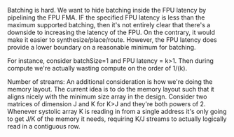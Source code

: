 Batching is hard.
We want to hide batching inside the FPU latency by pipelining the FPU FMA. IF the specified FPU latency
is less than the maximum supported batching, then it's not entirely clear that there's a downside to
increasing the latency of the FPU. On the contrary, it would make it easier to synthesize/place/route.
However, the FPU latency does provide a lower boundary on a reasonable minimum for batching.

For instance, consider batchSize=1 and FPU latency = k>1. Then during compute we're actually wasting
compute on the order of 1/(k).

Number of streams:
An additional consideration is how we're doing the memory layout. The current idea is to do the memory
layout such that it aligns nicely with the minimum size array in the design. Consider two matrices of
dimension J and K for K>J and they're both powers of 2. Whenever systolic array K is reading in from a
single address it's only going to get J/K of the memory it needs, requiring K/J streams to actually 
logically read in a contiguous row.

